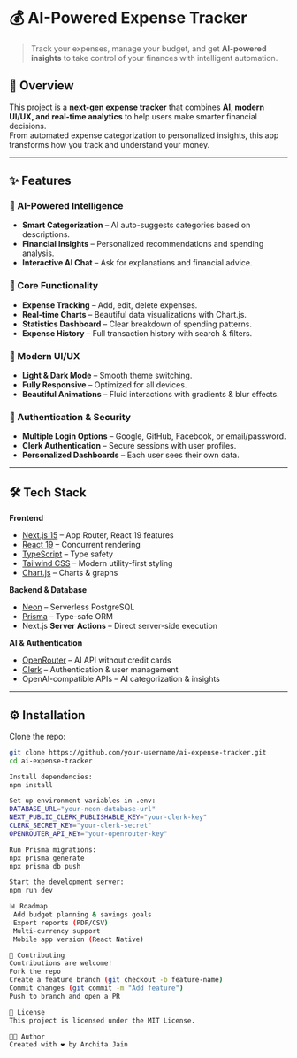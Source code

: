 # 💰 AI-Powered Expense Tracker  

> Track your expenses, manage your budget, and get **AI-powered insights** to take control of your finances with intelligent automation.  

## 🚀 Overview  

This project is a **next-gen expense tracker** that combines **AI, modern UI/UX, and real-time analytics** to help users make smarter financial decisions.  
From automated expense categorization to personalized insights, this app transforms how you track and understand your money.  

---

## ✨ Features  

### 🤖 AI-Powered Intelligence  
- **Smart Categorization** – AI auto-suggests categories based on descriptions.  
- **Financial Insights** – Personalized recommendations and spending analysis.  
- **Interactive AI Chat** – Ask for explanations and financial advice.  

### 💼 Core Functionality  
- **Expense Tracking** – Add, edit, delete expenses.  
- **Real-time Charts** – Beautiful data visualizations with Chart.js.  
- **Statistics Dashboard** – Clear breakdown of spending patterns.  
- **Expense History** – Full transaction history with search & filters.  

### 🎨 Modern UI/UX  
- **Light & Dark Mode** – Smooth theme switching.  
- **Fully Responsive** – Optimized for all devices.  
- **Beautiful Animations** – Fluid interactions with gradients & blur effects.  

### 🔐 Authentication & Security  
- **Multiple Login Options** – Google, GitHub, Facebook, or email/password.  
- **Clerk Authentication** – Secure sessions with user profiles.  
- **Personalized Dashboards** – Each user sees their own data.  

---

## 🛠️ Tech Stack  

**Frontend**  
- [Next.js 15](https://nextjs.org/) – App Router, React 19 features  
- [React 19](https://react.dev/) – Concurrent rendering  
- [TypeScript](https://www.typescriptlang.org/) – Type safety  
- [Tailwind CSS](https://tailwindcss.com/) – Modern utility-first styling  
- [Chart.js](https://www.chartjs.org/) – Charts & graphs  

**Backend & Database**  
- [Neon](https://neon.tech/) – Serverless PostgreSQL  
- [Prisma](https://www.prisma.io/) – Type-safe ORM  
- Next.js **Server Actions** – Direct server-side execution  

**AI & Authentication**  
- [OpenRouter](https://openrouter.ai/) – AI API without credit cards  
- [Clerk](https://clerk.com/) – Authentication & user management  
- OpenAI-compatible APIs – AI categorization & insights  

---

## ⚙️ Installation  

Clone the repo:  
```bash
git clone https://github.com/your-username/ai-expense-tracker.git
cd ai-expense-tracker

Install dependencies:
npm install

Set up environment variables in .env:
DATABASE_URL="your-neon-database-url"
NEXT_PUBLIC_CLERK_PUBLISHABLE_KEY="your-clerk-key"
CLERK_SECRET_KEY="your-clerk-secret"
OPENROUTER_API_KEY="your-openrouter-key"

Run Prisma migrations:
npx prisma generate
npx prisma db push

Start the development server:
npm run dev

📊 Roadmap
 Add budget planning & savings goals
 Export reports (PDF/CSV)
 Multi-currency support
 Mobile app version (React Native)

🙌 Contributing
Contributions are welcome!
Fork the repo
Create a feature branch (git checkout -b feature-name)
Commit changes (git commit -m "Add feature")
Push to branch and open a PR

📜 License
This project is licensed under the MIT License.

👩‍💻 Author
Created with ❤️ by Archita Jain

